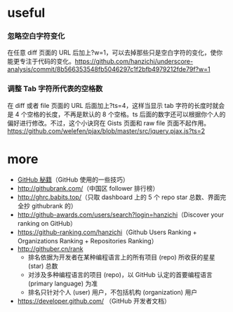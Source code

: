 # useful

### 忽略空白字符变化

在任意 diff 页面的 URL 后加上?w=1，可以去掉那些只是空白字符的变化，使你能更专注于代码的变化。<https://github.com/hanzichi/underscore-analysis/commit/8b566353548fb5046297c1f2bfb4979212fde79f?w=1>


### 调整 Tab 字符所代表的空格数

在 diff 或者 file 页面的 URL 后面加上?ts=4，这样当显示 tab 字符的长度时就会是 4 个空格的长度，不再是默认的 8 个空格。ts 后面的数字还可以根据你个人的偏好进行修改。不过，这个小诀窍在 Gists 页面和 raw file 页面不起作用。<https://github.com/welefen/pjax/blob/master/src/jquery.pjax.js?ts=2>


# more

- [GitHub 秘籍](https://snowdream86.gitbooks.io/github-cheat-sheet/content/zh/index.html)（GitHub 使用的一些技巧）
- <http://githubrank.com/>（中国区 follower 排行榜）
- <http://ghrc.babits.top/>（只取 dashboard 上的 5 个 repo star 总数、界面完全抄 githubrank 的）
- <http://github-awards.com/users/search?login=hanzichi>（Discover your ranking on GitHub）
- <https://github-ranking.com/hanzichi>（Github Users Ranking + Organizations Ranking + Repositories Ranking）
- <http://githuber.cn/rank>
	- 排名依据为开发者在某种编程语言上的所有项目 (repo) 所收获的星星 (star) 总数
	- 对涉及多种编程语言的项目 (repo)，以 GitHub 认定的首要编程语言 (primary language) 为准
	- 排名只针对个人 (user) 用户，不包括机构 (organization) 用户
- <https://developer.github.com/> （GitHub 开发者文档）